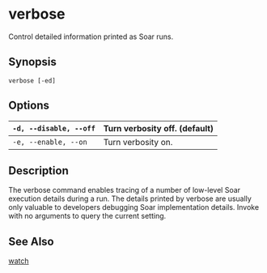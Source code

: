 # verbose #

Control detailed information printed as Soar runs.

## Synopsis ##

```
verbose [-ed]
```

## Options ##

| `-d, --disable, --off` | Turn verbosity off. (default) |
|:-----------------------|:------------------------------|
| `-e, --enable, --on`   | Turn verbosity on.            |

## Description ##

The verbose command enables tracing of a number of low-level Soar execution
details during a run. The details printed by verbose are usually only valuable
to developers debugging Soar implementation details.  Invoke with no arguments
to query the current setting.

## See Also ##

[watch](cmd_watch.md)
